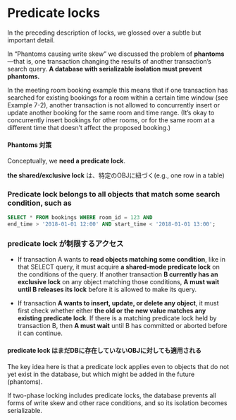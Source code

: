 # Predicate locks
In the preceding description of locks,
we glossed over a subtle but important detail.

In “Phantoms causing write skew”
 we discussed the problem of **phantoms**—that is, one transaction changing the results of another transaction’s search query. **A database with serializable isolation must prevent phantoms.**

In the meeting room booking example
this means that if one transaction has searched for existing bookings for a room within a certain time window (see Example 7-2),
another transaction is not allowed to concurrently insert or update another booking for the same room and time range.
(It’s okay to concurrently insert bookings for other rooms, or for the same room at a different time that doesn’t affect the proposed booking.)

#### Phantoms 対策
Conceptually, we **need a predicate lock**.

**the shared/exclusive lock** は、特定のOBJに紐づく(e.g., one row in a table)

### Predicate lock belongs to all objects that match some search condition, such as

```sql
SELECT * FROM bookings WHERE room_id = 123 AND
end_time > '2018-01-01 12:00' AND start_time < '2018-01-01 13:00';
```
### predicate lock が制限するアクセス
* If transaction A wants to **read objects matching some condition**,
like in that SELECT query,
it must acquire **a shared-mode predicate lock** on the conditions of the query. If another transaction **B currently has an exclusive lock** on any object matching those conditions, **A must wait until B releases its lock** before it is allowed to make its query.

* If transaction **A wants to insert, update, or delete any object**, it must first check whether either **the old or the new value matches any existing predicate lock**. If there is a matching predicate lock held by transaction B, then **A must wait** until B has committed or aborted before it can continue.

#### predicate lock はまだDBに存在していないOBJに対しても適用される
The key idea here is that
a predicate lock applies even to objects that do not yet exist in the database,
but which might be added in the future (phantoms).

If two-phase locking includes predicate locks,
the database prevents all forms of write skew
and other race conditions,
and so its isolation becomes serializable.
